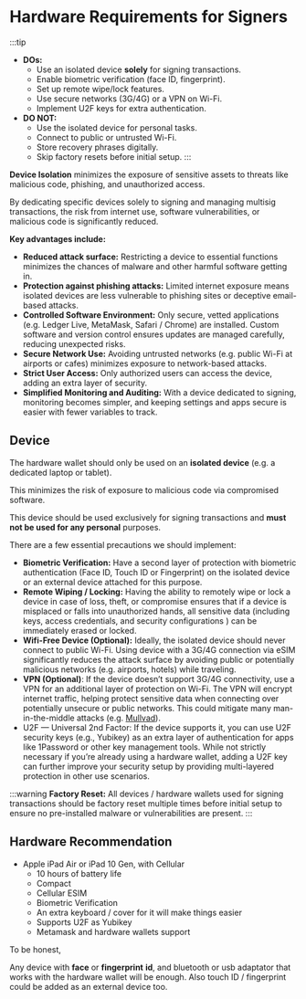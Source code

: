 # Hardware Requirements for Signers

:::tip
- **DOs:**
    - Use an isolated device **solely** for signing transactions.
    - Enable biometric verification (face ID, fingerprint).
    - Set up remote wipe/lock features.
    - Use secure networks (3G/4G) or a VPN on Wi-Fi.
    - Implement U2F keys for extra authentication.
- **DO NOT:**
    - Use the isolated device for personal tasks.
    - Connect to public or untrusted Wi-Fi.
    - Store recovery phrases digitally.
    - Skip factory resets before initial setup.
:::


**Device Isolation** minimizes the exposure of sensitive assets to threats like malicious code, phishing, and unauthorized access. 

By dedicating specific devices solely to signing and managing multisig transactions, the risk from internet use, software vulnerabilities, or malicious code is significantly reduced. 

**Key advantages include:** 

- **Reduced attack surface:** Restricting a device to essential functions minimizes the chances of malware and other harmful software getting in.
- **Protection against phishing attacks:** Limited internet exposure means isolated devices are less vulnerable to phishing sites or deceptive email-based attacks.
- **Controlled Software Environment:** Only secure, vetted applications (e.g. Ledger Live, MetaMask, Safari / Chrome) are installed. Custom software and version control ensures updates are managed carefully, reducing unexpected risks.
- **Secure Network Use:** Avoiding untrusted networks (e.g. public Wi-Fi at airports or cafes) minimizes exposure to network-based attacks.
- **Strict User Access:** Only authorized users can access the device, adding an extra layer of security.
- **Simplified Monitoring and Auditing:** With a device dedicated to signing, monitoring becomes simpler, and keeping settings and apps secure is easier with fewer variables to track.

## Device

The hardware wallet should only be used on an **isolated device** (e.g. a dedicated laptop or tablet). 

This minimizes the risk of exposure to malicious code via compromised software. 

This device should be used exclusively for signing transactions and **must not be used for any personal** purposes.

There are a few essential precautions we should implement:

- **Biometric Verification:** Have a second layer of protection with biometric authentication (Face ID, Touch ID or Fingerprint) on the isolated device or an external device attached for this purpose.
- **Remote Wiping / Locking:** Having the ability to remotely wipe or lock a device in case of loss, theft, or compromise ensures that if a device is misplaced or falls into unauthorized hands, all sensitive data (including keys, access credentials, and security configurations ) can be immediately erased or locked.
- **Wifi-Free Device (Optional):** Ideally, the isolated device should never connect to public
Wi-Fi. Using device with a 3G/4G connection via eSIM significantly reduces the attack surface by avoiding public or potentially malicious networks (e.g. airports, hotels) while traveling.
- **VPN (Optional)**: If the device doesn’t support 3G/4G connectivity, use a VPN for an additional layer of protection on Wi-Fi. The VPN will encrypt internet traffic, helping protect sensitive data when connecting over potentially unsecure or public networks. This could mitigate many man-in-the-middle attacks (e.g. [Mullvad](https://mullvad.net/en)).
- U2F — Universal 2nd Factor: If the device supports it, you can use U2F security keys (e.g., Yubikey) as an extra layer of authentication for apps like 1Password or other key management tools. While not strictly necessary if you’re already using a hardware wallet, adding a U2F key can further improve your security setup by providing multi-layered protection in other use scenarios.

:::warning
**Factory Reset:** All devices / hardware wallets used for signing transactions should be factory reset multiple times before initial setup to ensure no pre-installed malware or vulnerabilities are present.
:::

## Hardware Recommendation

- Apple iPad Air or iPad 10 Gen, with Cellular
    - 10 hours of battery life
    - Compact
    - Cellular ESIM
    - Biometric Verification
    - An extra keyboard / cover for it will make things easier
    - Supports U2F as Yubikey
    - Metamask and hardware wallets support

To be honest, 

Any device with **face** or **fingerprint** **id**, and bluetooth or usb adaptator that works with the hardware wallet will be enough. Also touch ID / fingerprint could be added as an external device too.